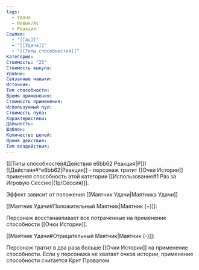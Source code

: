 ```yaml
---
tags:
  - Удача
  - Навык/Ас
  - Реакция
Ссылки:
  - "[[Ас]]"
  - "[[Удача]]"
  - "[[Типы способностей]]"
Категория: 
Стоимость: "25"
Стоимость выкупа:
Уровни:
Связанные навыки:
Источник:
Тип способности:
Время применения:
Стоимость применения:
Используемый пул:
Стоимость пула:
Характеристики:
Дальность:
Шаблон:
Количество целей:
Время действия:
Тип воздействия:
---
```

([[Типы способностей#Действия e6bb62 Реакция|Р]]) [[Действия#^e6bb62|Реакция]] - персонаж тратит [[Очки Истории]] применяя способность этой категории [[Использование#1 Раз за Игровую Сессию|(1р/Сессия)]].

Эффект зависит от положения [[Маятник Удачи|Маятника Удачи]]

[[Маятник Удачи#Положительный Маятник|Маятник (+)]]:

Персонаж восстанавливает все потраченные на применение способности [[Очки Истории]].

[[Маятник Удачи#Отрицательный Маятник|Маятник (-)]]: 

Персонаж тратит в два раза больше [[Очки Истории]] на применение способности. Если у персонажа не хватает очков истории, применение способности считается Крит Провалом. 

